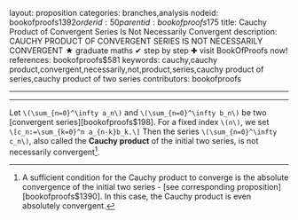 layout: proposition
categories: branches,analysis
nodeid: bookofproofs$1392
orderid: 50
parentid: bookofproofs$175
title: Cauchy Product of Convergent Series Is Not Necessarily Convergent
description: CAUCHY PRODUCT OF CONVERGENT SERIES IS NOT NECESSARILY CONVERGENT &#9733; graduate maths &#10004; step by step &#10010; visit BookOfProofs now!
references: bookofproofs$581
keywords: cauchy,cauchy product,convergent,necessarily,not,product,series,cauchy product of series,cauchy product of two series
contributors: bookofproofs

---


---

Let  `\(\sum_{n=0}^\infty a_n\)` and `\(\sum_{n=0}^\infty b_n\)` be two [convergent series][bookofproofs$198]. For a fixed index `\(n\)`, we set  
`\[c_n:=\sum_{k=0}^n a_{n-k}b_k.\]`
Then the series `\(\sum_{n=0}^\infty c_n\)`, also called the **Cauchy product** of the initial two series, is not necessarily convergent[^1].

[^1]: A sufficient condition for the Cauchy product to converge is the absolute convergence of the initial two series - [see corresponding proposition][bookofproofs$1390]. In this case, the Cauchy product is even absolutely convergent.
